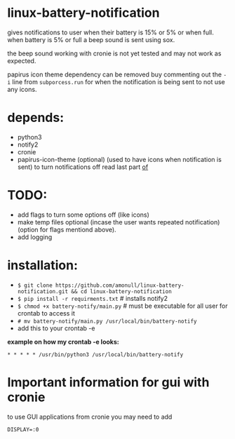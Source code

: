 # linux-battery-notification
gives notifications to user when their battery is 15% or 5% or when full. when battery is 5% or full a beep sound is sent using sox.

the beep sound working with cronie is not yet tested and may not work as expected.

papirus icon theme dependency can be removed buy commenting out the `-i` line from `subporcess.run` for when the notification is being sent to not use any icons.

# depends:
- python3
- notify2
- cronie
- papirus-icon-theme (optional) (used to have icons when notification is sent) to turn notifications off read last part [of](#linux-battery-notification)

# TODO:
- add flags to turn some options off (like icons)
- make temp files optional (incase the user wants repeated notification) (option for flags mentiond above).
- add logging

# installation:
- `$ git clone https://github.com/amonull/linux-battery-notification.git && cd linux-battery-notification`
- `$ pip install -r requirments.txt` # installs notify2
- `$ chmod +x battery-notify/main.py` # must be executable for all user for crontab to access it
- `# mv battery-notify/main.py /usr/local/bin/battery-notify`
- add this to your crontab -e 

**example on how my crontab -e looks:**

`* * * * * /usr/bin/python3 /usr/local/bin/battery-notify`


# Important information for gui with cronie
to use GUI applications from cronie you may need to add

```DISPLAY=:0```
